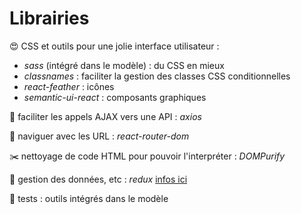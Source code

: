# Librairies

:heart_eyes: CSS et outils pour une jolie interface utilisateur :

- _sass_ (intégré dans le modèle) : du CSS en mieux
- _classnames_ : faciliter la gestion des classes CSS conditionnelles
- _react-feather_ : icônes
- _semantic-ui-react_ : composants graphiques

:electric_plug: faciliter les appels AJAX vers une API : _axios_

:link: naviguer avec les URL : _react-router-dom_

:scissors: nettoyage de code HTML pour pouvoir l'interpréter : _DOMPurify_

:bookmark_tabs: gestion des données, etc : _redux_ [infos ici](../redux)

:eyes: tests : outils intégrés dans le modèle
